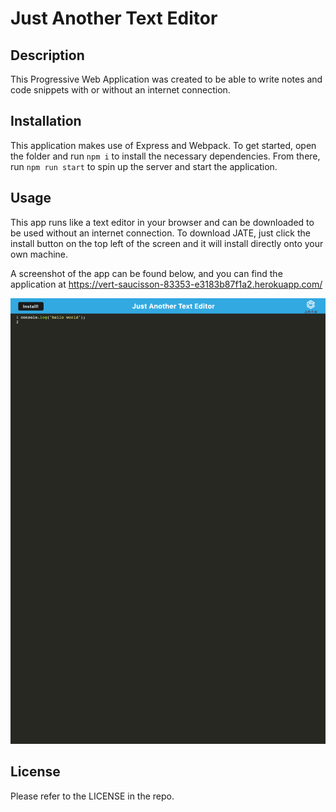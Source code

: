 # Just Another Text Editor

## Description
This Progressive Web Application was created to be able to write notes and code snippets with or without an internet connection.

## Installation
This application makes use of Express and Webpack. To get started, open the folder and run `npm i` to install the necessary dependencies. From there, run `npm run start` to spin up the server and start the application.


## Usage
This app runs like a text editor in your browser and can be downloaded to be used without an internet connection. To download JATE, just click the install button on the top left of the screen and it will install directly onto your own machine.

A screenshot of the app can be found below, and you can find the application at https://vert-saucisson-83353-e3183b87f1a2.herokuapp.com/

![screenshot of jate](./assets/jate_screenshot.png)

## License
Please refer to the LICENSE in the repo.
